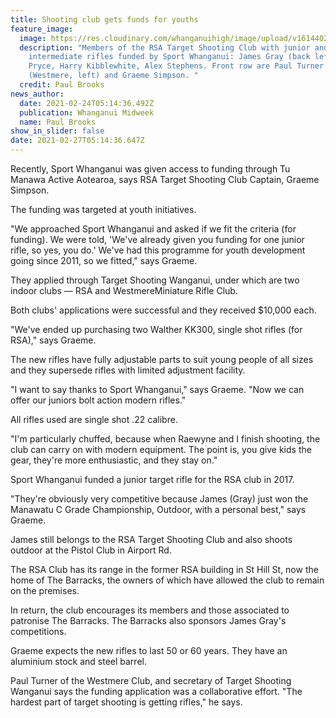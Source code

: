 ```yaml
---
title: Shooting club gets funds for youths
feature_image:
  image: https://res.cloudinary.com/whanganuihigh/image/upload/v1614402929/News/James_Gray_back_left_Tayla_Pryce_Harry_Kibblewhite_Midweek_24.2.21.jpg
  description: "Members of the RSA Target Shooting Club with junior and
    intermediate rifles funded by Sport Whanganui: James Gray (back left), Tayla
    Pryce, Harry Kibblewhite, Alex Stephens. Front row are Paul Turner
    (Westmere, left) and Graeme Simpson. "
  credit: Paul Brooks
news_author:
  date: 2021-02-24T05:14:36.492Z
  publication: Whanganui Midweek
  name: Paul Brooks
show_in_slider: false
date: 2021-02-27T05:14:36.647Z
---
```

Recently, Sport Whanganui was given access to funding through Tu Manawa Active Aotearoa, says RSA Target Shooting Club Captain, Graeme Simpson. 

The funding was targeted at youth initiatives.

"We approached Sport Whanganui and asked if we fit the criteria (for funding). We were told, 'We've already given you funding for one junior rifle, so yes, you do.' We've had this programme for youth development going since 2011, so we fitted," says Graeme.

They applied through Target Shooting Wanganui, under which are two indoor clubs — RSA and WestmereMiniature Rifle Club. 

Both clubs' applications were successful and they received $10,000 each.

"We've ended up purchasing two Walther KK300, single shot rifles (for RSA)," says Graeme.

The new rifles have fully adjustable parts to suit young people of all sizes and they supersede rifles with limited adjustment facility.

"I want to say thanks to Sport Whanganui," says Graeme. "Now we can offer our juniors bolt action modern rifles."

All rifles used are single shot .22 calibre.

"I'm particularly chuffed, because when Raewyne and I finish shooting, the club can carry on with modern equipment. The point is, you give kids the gear, they're more enthusiastic, and they stay on."

Sport Whanganui funded a junior target rifle for the RSA club in 2017.

"They're obviously very competitive because James (Gray) just won the Manawatu C Grade Championship, Outdoor, with a personal best," says Graeme. 

James still belongs to the RSA Target Shooting Club and also shoots outdoor at the Pistol Club in Airport Rd.

The RSA Club has its range in the former RSA building in St Hill St, now the home of The Barracks, the owners of which have allowed the club to remain on the premises.

In return, the club encourages its members and those associated to patronise The Barracks. The Barracks also sponsors James Gray's competitions.

Graeme expects the new rifles to last 50 or 60 years. They have an aluminium stock and steel barrel.

Paul Turner of the Westmere Club, and secretary of Target Shooting Wanganui says the funding application was a collaborative effort.
"The hardest part of target shooting is getting rifles," he says.